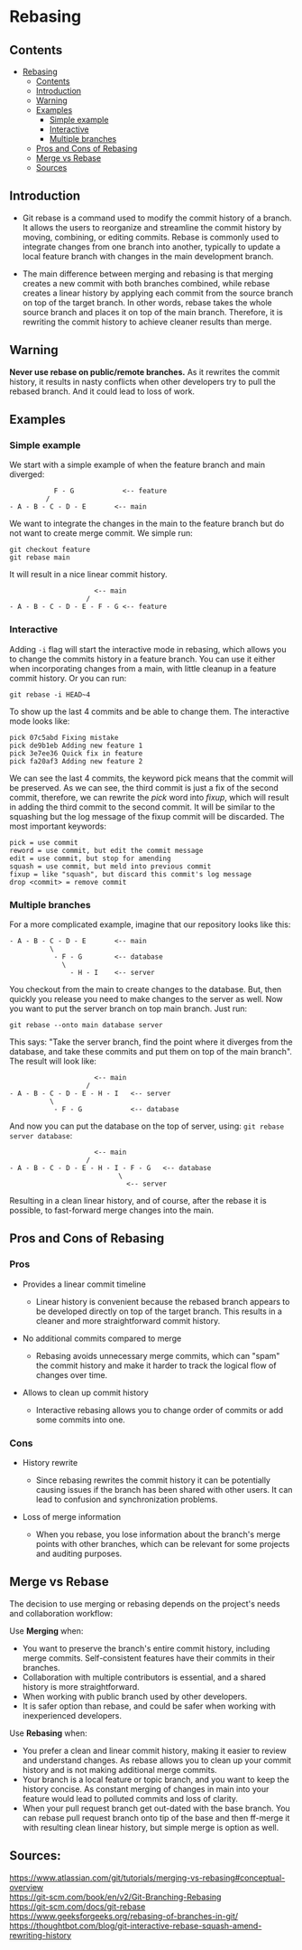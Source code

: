 # Rebasing
## Contents
- [Rebasing](#rebasing)
  - [Contents](#contents)
  - [Introduction](#introduction)
  - [Warning](#warning)
  - [Examples](#examples)
      - [Simple example](#simple-example)
      - [Interactive](#interactive)
      - [Multiple branches](#multiple-branches)
  - [Pros and Cons of Rebasing](#pros-and-cons-of-rebasing)
  - [Merge vs Rebase](#merge-vs-rebase)
  - [Sources](#sources)


## Introduction
  * Git rebase is a command used to modify the commit history of a branch. 
It allows the users to reorganize and streamline the commit history by moving, 
combining, or editing commits. Rebase is commonly used to integrate changes 
from one branch into another, typically to update a local feature branch 
with changes in the main development branch. 
  
  * The main difference between merging and rebasing is that merging creates 
a new commit with both branches combined, while rebase creates a linear history 
by applying each commit from the source branch on top of the target branch. 
In other words, rebase takes the whole source branch and places it on top of the main branch.
Therefore, it is rewriting the commit history to achieve cleaner results than merge.


## Warning

**Never use rebase on public/remote branches.** As it rewrites the commit history, 
it results in nasty conflicts when other developers try to pull the rebased branch.
And it could lead to loss of work.

## Examples
### Simple example
We start with a simple example of when the feature branch and main diverged:

```
           F - G            <-- feature
         /
- A - B - C - D - E       <-- main
```

We want to integrate the changes in the main to the feature branch but do not want to create merge commit. We simple run:
```commandline
git checkout feature
git rebase main
```

It will result in a nice linear commit history.

```
                     <-- main
                   / 
- A - B - C - D - E - F - G <-- feature
```

### Interactive
Adding `-i` flag will start the interactive mode in rebasing, which allows you to change 
the commits history in a feature branch. You can use it either when incorporating changes from a main, 
with little cleanup in a feature commit history. Or you can run:
```commandline
git rebase -i HEAD~4
```
To show up the last 4 commits and be able to change them. The interactive mode looks like:

```
pick 07c5abd Fixing mistake
pick de9b1eb Adding new feature 1
pick 3e7ee36 Quick fix in feature
pick fa20af3 Adding new feature 2
```

We can see the last 4 commits, the keyword pick means that the commit will be preserved. As we can see, 
the third commit is just a fix of the second commit, therefore, we can rewrite the *pick* word into *fixup*, 
which will result in adding the third commit to the second commit. It will be similar to the squashing but 
the log message of the fixup commit will be discarded. The most important keywords:
```
pick = use commit
reword = use commit, but edit the commit message
edit = use commit, but stop for amending
squash = use commit, but meld into previous commit
fixup = like "squash", but discard this commit's log message
drop <commit> = remove commit
```

### Multiple branches
For a more complicated example, imagine that our repository looks like this:
```
- A - B - C - D - E       <-- main
          \
           - F - G        <-- database
             \ 
               - H - I    <-- server
```

You checkout from the main to create changes to the database. 
But, then quickly you release you need to make changes to the server as well.
Now you want to put the server branch on top main branch. Just run:
```commandline
git rebase --onto main database server
```
This says: "Take the server branch, find the point where it diverges from the database, 
and take these commits and put them on top of the main branch". The result will look like:
```
                     <-- main
                   /
- A - B - C - D - E - H - I   <-- server
          \
           - F - G            <-- database  
```
And now you can put the database on the top of server, using: `git rebase server database`:

```
                     <-- main
                   /
- A - B - C - D - E - H - I - F - G   <-- database 
                           \
                             <-- server
```

Resulting in a clean linear history, and of course, after the rebase it is possible,
to fast-forward merge changes into the main.

## Pros and Cons of Rebasing

### Pros
* Provides a linear commit timeline
  * Linear history is convenient because the rebased branch appears to be developed directly on top 
of the target branch. This results in a cleaner and more straightforward commit history.

* No additional commits compared to merge
  * Rebasing avoids unnecessary merge commits, which can "spam" the commit history and make it harder 
to track the logical flow of changes over time.

* Allows to clean up commit history
  * Interactive rebasing allows you to change order of commits or add some commits into one.

### Cons
* History rewrite
  * Since rebasing rewrites the commit history it can be potentially causing issues 
if the branch has been shared with other users. It can lead to confusion and synchronization problems.

* Loss of merge information
  * When you rebase, you lose information about the branch's merge points with other branches, 
which can be relevant for some projects and auditing purposes.


## Merge vs Rebase
The decision to use merging or rebasing depends on the project's needs and collaboration workflow:

Use **Merging** when:

* You want to preserve the branch's entire commit history, including merge commits. 
Self-consistent features have their commits in their branches.
* Collaboration with multiple contributors is essential, and a shared history is more straightforward.
* When working with public branch used by other developers.
* It is safer option than rebase, and could be safer when working with inexperienced developers.

Use **Rebasing** when:

* You prefer a clean and linear commit history, making it easier to review and understand changes. 
As rebase allows you to clean up your commit history and is not making additional merge commits. 
* Your branch is a local feature or topic branch, and you want to keep the history concise. 
As constant merging of changes in main into your feature would lead to polluted commits and loss of clarity. 
* When your pull request branch get out-dated with the base branch. You can rebase pull request branch onto 
tip of the base and then ff-merge it with resulting clean linear history, but simple merge is option as well.

## Sources:
https://www.atlassian.com/git/tutorials/merging-vs-rebasing#conceptual-overview  
https://git-scm.com/book/en/v2/Git-Branching-Rebasing  
https://git-scm.com/docs/git-rebase  
https://www.geeksforgeeks.org/rebasing-of-branches-in-git/  
https://thoughtbot.com/blog/git-interactive-rebase-squash-amend-rewriting-history  
